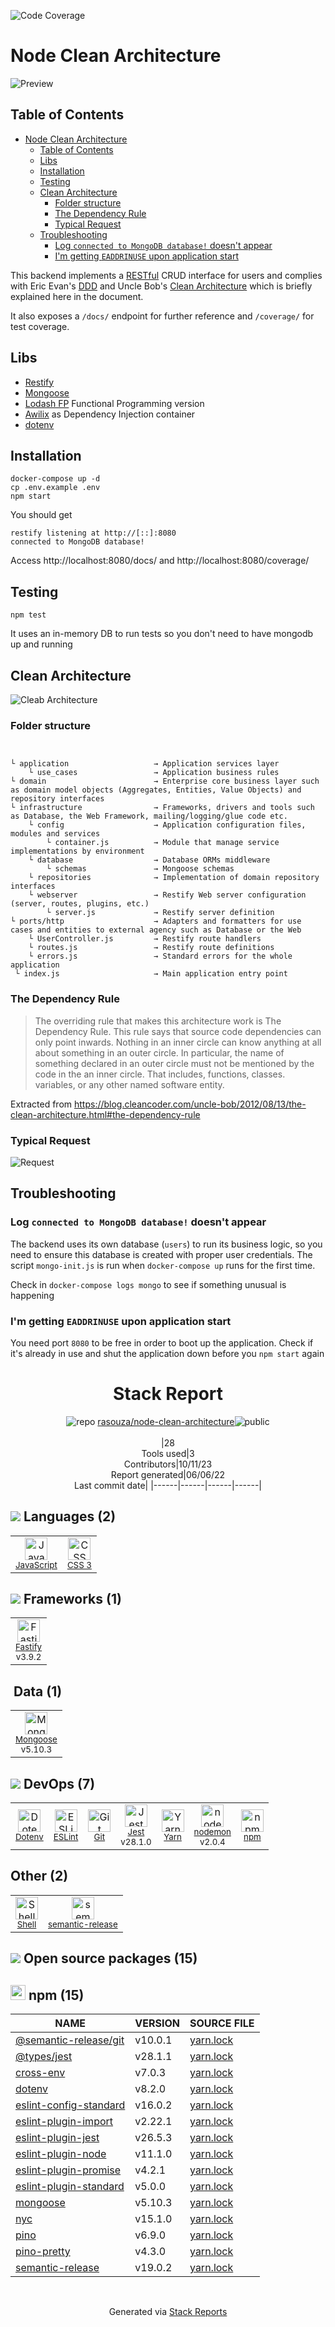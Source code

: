 ![Code Coverage](https://img.shields.io/badge/coverage-96%25-green?style=flat-square)

# Node Clean Architecture

![Preview](preview.png)

## Table of Contents
- [Node Clean Architecture](#node-clean-architecture)
  - [Table of Contents](#table-of-contents)
  - [Libs](#libs)
  - [Installation](#installation)
  - [Testing](#testing)
  - [Clean Architecture](#clean-architecture)
    - [Folder structure](#folder-structure)
    - [The Dependency Rule](#the-dependency-rule)
    - [Typical Request](#typical-request)
  - [Troubleshooting](#troubleshooting)
    - [Log `connected to MongoDB database!` doesn't appear](#log-connected-to-mongodb-database-doesnt-appear)
    - [I'm getting `EADDRINUSE` upon application start](#im-getting-eaddrinuse-upon-application-start)


This backend implements a [RESTful](https://restfulapi.net/) CRUD interface for users and complies with Eric Evan's [DDD](https://en.wikipedia.org/wiki/Domain-driven_design) and Uncle Bob's [Clean Architecture](https://blog.cleancoder.com/uncle-bob/2012/08/13/the-clean-architecture.html) which is briefly explained here in the document. 

It also exposes a `/docs/` endpoint for further reference and `/coverage/` for test coverage.

## Libs
* [Restify](http://restify.com/)
* [Mongoose](https://mongoosejs.com/)
* [Lodash FP](https://github.com/lodash/lodash/wiki/FP-Guide) Functional Programming version
* [Awilix](https://github.com/jeffijoe/awilix) as Dependency Injection container
* [dotenv](https://www.npmjs.com/package/dotenv)

## Installation

```
docker-compose up -d
cp .env.example .env
npm start
```
You should get
```
restify listening at http://[::]:8080
connected to MongoDB database!
```
Access http://localhost:8080/docs/ and http://localhost:8080/coverage/

## Testing

```
npm test
```
It uses an in-memory DB to run tests so you don't need to have mongodb up and running

## Clean Architecture

![Cleab Architecture](https://blog.cleancoder.com/uncle-bob/images/2012-08-13-the-clean-architecture/CleanArchitecture.jpg)

### Folder structure
```


└ application                   → Application services layer
    └ use_cases                 → Application business rules 
└ domain                        → Enterprise core business layer such as domain model objects (Aggregates, Entities, Value Objects) and repository interfaces
└ infrastructure                → Frameworks, drivers and tools such as Database, the Web Framework, mailing/logging/glue code etc.
    └ config                    → Application configuration files, modules and services
        └ container.js          → Module that manage service implementations by environment
    └ database                  → Database ORMs middleware
        └ schemas               → Mongoose schemas
    └ repositories              → Implementation of domain repository interfaces
    └ webserver                 → Restify Web server configuration (server, routes, plugins, etc.)
        └ server.js             → Restify server definition
└ ports/http                    → Adapters and formatters for use cases and entities to external agency such as Database or the Web
    └ UserController.js         → Restify route handlers
    └ routes.js                 → Restify route definitions
    └ errors.js                 → Standard errors for the whole application
 └ index.js                     → Main application entry point
 ```

 ### The Dependency Rule

>The overriding rule that makes this architecture work is The Dependency Rule. This rule says that source code dependencies can only point inwards. Nothing in an inner circle can know anything at all about something in an outer circle. In particular, the name of something declared in an outer circle must not be mentioned by the code in the an inner circle. That includes, functions, classes. variables, or any other named software entity.

Extracted from https://blog.cleancoder.com/uncle-bob/2012/08/13/the-clean-architecture.html#the-dependency-rule

### Typical Request

![Request](architecture.jpg)

## Troubleshooting

### Log `connected to MongoDB database!` doesn't appear
The backend uses its own database (`users`) to run its business logic, so you need to ensure this database is created with proper user credentials. The script `mongo-init.js` is run when `docker-compose up` runs for the first time. 

Check in `docker-compose logs mongo` to see if something unusual is happening

### I'm getting `EADDRINUSE` upon application start
You need port `8080` to be free in order to boot up the application. Check if it's already in use and shut the application down before you `npm start` again

<div align="center">

# Stack Report
![](https://img.stackshare.io/repo.svg "repo") [rasouza/node-clean-architecture](https://github.com/rasouza/node-clean-architecture)![](https://img.stackshare.io/public_badge.svg "public")
<br/><br/>
|28<br/>Tools used|3<br/>Contributors|10/11/23 <br/>Report generated|06/06/22<br/>Last commit date|
|------|------|------|------|
</div>

## <img src='https://img.stackshare.io/languages.svg'/> Languages (2)
<table><tr>
  <td align='center'>
  <img width='36' height='36' src='https://img.stackshare.io/service/1209/javascript.jpeg' alt='JavaScript'>
  <br>
  <sub><a href="https://developer.mozilla.org/en-US/docs/Web/JavaScript">JavaScript</a></sub>
  <br>
  <sub></sub>
</td>

<td align='center'>
  <img width='36' height='36' src='https://img.stackshare.io/service/6727/css.png' alt='CSS 3'>
  <br>
  <sub><a href="https://developer.mozilla.org/en-US/docs/Web/CSS/CSS3">CSS 3</a></sub>
  <br>
  <sub></sub>
</td>

</tr>
</table>

## <img src='https://img.stackshare.io/frameworks.svg'/> Frameworks (1)
<table><tr>
  <td align='center'>
  <img width='36' height='36' src='https://img.stackshare.io/service/7609/24939410.png' alt='Fastify'>
  <br>
  <sub><a href="http://www.fastify.io/">Fastify</a></sub>
  <br>
  <sub>v3.9.2</sub>
</td>

</tr>
</table>

## <img src=''/> Data (1)
<table><tr>
  <td align='center'>
  <img width='36' height='36' src='https://img.stackshare.io/service/1231/0TXzZU7W_400x400.jpg' alt='Mongoose'>
  <br>
  <sub><a href="http://mongoosejs.com/">Mongoose</a></sub>
  <br>
  <sub>v5.10.3</sub>
</td>

</tr>
</table>

## <img src='https://img.stackshare.io/devops.svg'/> DevOps (7)
<table><tr>
  <td align='center'>
  <img width='36' height='36' src='https://img.stackshare.io/service/8067/default_90dcb1286af7685c68df319c764b80704df1155b.png' alt='Dotenv'>
  <br>
  <sub><a href="https://github.com/motdotla/dotenv">Dotenv</a></sub>
  <br>
  <sub></sub>
</td>

<td align='center'>
  <img width='36' height='36' src='https://img.stackshare.io/service/3337/Q4L7Jncy.jpg' alt='ESLint'>
  <br>
  <sub><a href="http://eslint.org/">ESLint</a></sub>
  <br>
  <sub></sub>
</td>

<td align='center'>
  <img width='36' height='36' src='https://img.stackshare.io/service/1046/git.png' alt='Git'>
  <br>
  <sub><a href="http://git-scm.com/">Git</a></sub>
  <br>
  <sub></sub>
</td>

<td align='center'>
  <img width='36' height='36' src='https://img.stackshare.io/service/830/jest.png' alt='Jest'>
  <br>
  <sub><a href="http://facebook.github.io/jest/">Jest</a></sub>
  <br>
  <sub>v28.1.0</sub>
</td>

<td align='center'>
  <img width='36' height='36' src='https://img.stackshare.io/service/5848/44mC-kJ3.jpg' alt='Yarn'>
  <br>
  <sub><a href="https://yarnpkg.com/">Yarn</a></sub>
  <br>
  <sub></sub>
</td>

<td align='center'>
  <img width='36' height='36' src='https://img.stackshare.io/service/5577/preview.png' alt='nodemon'>
  <br>
  <sub><a href="http://nodemon.io/">nodemon</a></sub>
  <br>
  <sub>v2.0.4</sub>
</td>

<td align='center'>
  <img width='36' height='36' src='https://img.stackshare.io/service/1120/lejvzrnlpb308aftn31u.png' alt='npm'>
  <br>
  <sub><a href="https://www.npmjs.com/">npm</a></sub>
  <br>
  <sub></sub>
</td>

</tr>
</table>

## Other (2)
<table><tr>
  <td align='center'>
  <img width='36' height='36' src='https://img.stackshare.io/service/4631/default_c2062d40130562bdc836c13dbca02d318205a962.png' alt='Shell'>
  <br>
  <sub><a href="https://en.wikipedia.org/wiki/Shell_script">Shell</a></sub>
  <br>
  <sub></sub>
</td>

<td align='center'>
  <img width='36' height='36' src='https://img.stackshare.io/service/10156/12867925.png' alt='semantic-release'>
  <br>
  <sub><a href="https://github.com/semantic-release/semantic-release">semantic-release</a></sub>
  <br>
  <sub></sub>
</td>

</tr>
</table>


## <img src='https://img.stackshare.io/group.svg' /> Open source packages (15)</h2>

## <img width='24' height='24' src='https://img.stackshare.io/service/1120/lejvzrnlpb308aftn31u.png'/> npm (15)

|NAME|VERSION|SOURCE FILE|
|------|------|------|
|[@semantic-release/git](https://github.com/semantic-release/git)|v10.0.1|[yarn.lock](https://github.com/rasouza/node-clean-architecture/blob/master/yarn.lock)|
|[@types/jest](http://definitelytyped.org/)|v28.1.1|[yarn.lock](https://github.com/rasouza/node-clean-architecture/blob/master/yarn.lock)|
|[cross-env](https://github.com/kentcdodds/cross-env)|v7.0.3|[yarn.lock](https://github.com/rasouza/node-clean-architecture/blob/master/yarn.lock)|
|[dotenv](https://github.com/motdotla/dotenv)|v8.2.0|[yarn.lock](https://github.com/rasouza/node-clean-architecture/blob/master/yarn.lock)|
|[eslint-config-standard](https://github.com/standard/eslint-config-standard)|v16.0.2|[yarn.lock](https://github.com/rasouza/node-clean-architecture/blob/master/yarn.lock)|
|[eslint-plugin-import](https://github.com/benmosher/eslint-plugin-import)|v2.22.1|[yarn.lock](https://github.com/rasouza/node-clean-architecture/blob/master/yarn.lock)|
|[eslint-plugin-jest](https://github.com/jest-community/eslint-plugin-jest)|v26.5.3|[yarn.lock](https://github.com/rasouza/node-clean-architecture/blob/master/yarn.lock)|
|[eslint-plugin-node](https://github.com/mysticatea/eslint-plugin-node)|v11.1.0|[yarn.lock](https://github.com/rasouza/node-clean-architecture/blob/master/yarn.lock)|
|[eslint-plugin-promise](https://github.com/xjamundx/eslint-plugin-promise)|v4.2.1|[yarn.lock](https://github.com/rasouza/node-clean-architecture/blob/master/yarn.lock)|
|[eslint-plugin-standard](https://github.com/standard/eslint-plugin-standard)|v5.0.0|[yarn.lock](https://github.com/rasouza/node-clean-architecture/blob/master/yarn.lock)|
|[mongoose](https://mongoosejs.com)|v5.10.3|[yarn.lock](https://github.com/rasouza/node-clean-architecture/blob/master/yarn.lock)|
|[nyc](https://github.com/istanbuljs/nyc)|v15.1.0|[yarn.lock](https://github.com/rasouza/node-clean-architecture/blob/master/yarn.lock)|
|[pino](http://getpino.io)|v6.9.0|[yarn.lock](https://github.com/rasouza/node-clean-architecture/blob/master/yarn.lock)|
|[pino-pretty](https://github.com/pinojs/pino-pretty)|v4.3.0|[yarn.lock](https://github.com/rasouza/node-clean-architecture/blob/master/yarn.lock)|
|[semantic-release](https://github.com/semantic-release/semantic-release)|v19.0.2|[yarn.lock](https://github.com/rasouza/node-clean-architecture/blob/master/yarn.lock)|

<br/>
<div align='center'>

Generated via [Stack Reports](https://stackshare.io/stack-report)

